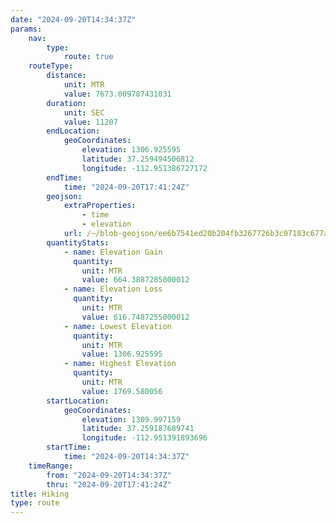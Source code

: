 ```yaml
---
date: "2024-09-20T14:34:37Z"
params:
    nav:
        type:
            route: true
    routeType:
        distance:
            unit: MTR
            value: 7673.009787431031
        duration:
            unit: SEC
            value: 11207
        endLocation:
            geoCoordinates:
                elevation: 1306.925595
                latitude: 37.259494506812
                longitude: -112.951386727172
        endTime:
            time: "2024-09-20T17:41:24Z"
        geojson:
            extraProperties:
                - time
                - elevation
            url: /~/blob-geojson/ee6b7541ed20b204fb3267726b3c97183c677a8d144c82258828b6560323739c/geojson.json
        quantityStats:
            - name: Elevation Gain
              quantity:
                unit: MTR
                value: 664.3887285000012
            - name: Elevation Loss
              quantity:
                unit: MTR
                value: 616.7487255000012
            - name: Lowest Elevation
              quantity:
                unit: MTR
                value: 1306.925595
            - name: Highest Elevation
              quantity:
                unit: MTR
                value: 1769.580056
        startLocation:
            geoCoordinates:
                elevation: 1309.997159
                latitude: 37.259187689741
                longitude: -112.951391893696
        startTime:
            time: "2024-09-20T14:34:37Z"
    timeRange:
        from: "2024-09-20T14:34:37Z"
        thru: "2024-09-20T17:41:24Z"
title: Hiking
type: route
---
```

